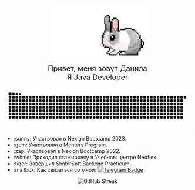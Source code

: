 <div align="center">
  <img src="bunny.gif" width="255"/>
  <p style="font-size: 20px;">Привет, меня зовут Данила<br>Я Java Developer</p>
</div>

<p align="center">
 <img width="666" src="github-snake.svg" alt="snake"/>
</p>

<div>
  <ul>
    <li>:sunny: Участвовал в Nexign Bootcamp 2023.</li>
    <li>:gem: Участвовал в Mentors Program.</li>
    <li>:zap: Участвовал в Nexign Bootcamp 2022.</li>
    <li>:whale: Проходил стажировку в Учебном центре Neoflex.</li>
    <li>:tiger: Завершил SimbirSoft Backend Practicum.</li>
    <li>:mailbox: Как связаться со мной: <a href="https://t.me/sladkkov"><img src="https://img.shields.io/badge/-sladkkov-blue?style=flat&logo=Telegram&logoColor=white" alt="Telegram Badge"/></a></li>
  </ul>
</div>

<div align="center">
  <img src="http://github-readme-streak-stats.herokuapp.com?user=sladkkkov&theme=dark" alt="GitHub Streak"/>
</div>



